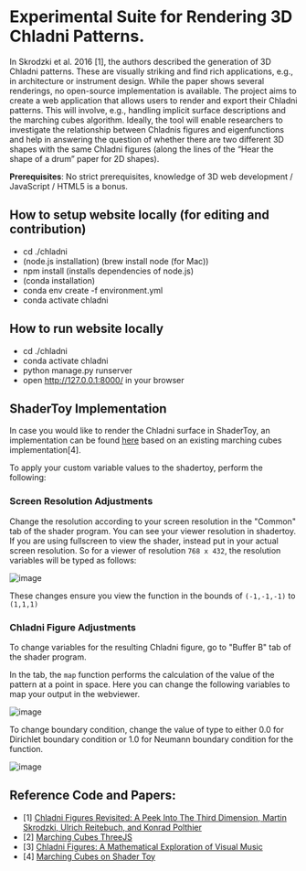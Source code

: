 # Experimental Suite for Rendering 3D Chladni Patterns. 

In Skrodzki et al. 2016 [1], the authors described the generation of 3D Chladni patterns. These are visually striking and find rich applications, e.g., in architecture or instrument design. While the paper shows several renderings, no open-source implementation is available. The project aims to create a web application that allows users to render and export their Chladni patterns. This will involve, e.g., handling implicit surface descriptions and the marching cubes algorithm. Ideally, the tool will enable researchers to investigate the relationship between Chladnis figures and eigenfunctions and help in answering the question of whether there are two different 3D shapes with the same Chladni figures (along the lines of the “Hear the shape of a drum” paper for 2D shapes).

**Prerequisites**:  No strict prerequisites, knowledge of 3D web development / JavaScript / HTML5 is a bonus.

## How to setup website locally (for editing and contribution)
* cd ./chladni
* (node.js installation) (brew install node (for Mac))
* npm install (installs dependencies of node.js)
* (conda installation)
* conda env create -f environment.yml
* conda activate chladni
  
## How to run website locally

* cd ./chladni
* conda activate chladni    
* python manage.py runserver
* open http://127.0.0.1:8000/ in your browser

## ShaderToy Implementation
In case you would like to render the Chladni surface in ShaderToy, an implementation can be found [here](https://www.shadertoy.com/view/lfsfzN#) based on an existing marching cubes implementation[4].

To apply your custom variable values to the shadertoy, perform the following:

### Screen Resolution Adjustments
Change the resolution according to your screen resolution in the "Common" tab of the shader program. You can see your viewer resolution in shadertoy. If you are using fullscreen to view the shader, instead put in your actual screen resolution. So for a viewer of resolution `768 x 432`, the resolution variables will be typed as follows: 

![image](https://github.com/user-attachments/assets/ac83cedb-3872-4a69-87c4-ab862c245a88)

These changes ensure you view the function in the bounds of `(-1,-1,-1)` to `(1,1,1)`

### Chladni Figure Adjustments
To change variables for the resulting Chladni figure, go to "Buffer B" tab of the shader program.

In the tab, the `map` function performs the calculation of the value of the pattern at a point in space. Here you can change the following variables to map your output in the webviewer.

![image](https://github.com/user-attachments/assets/649fd63e-a372-49db-96c8-3ec89910cd04)


To change boundary condition, change the value of type to either 0.0 for Dirichlet boundary condition or 1.0 for Neumann boundary condition for the function.

![image](https://github.com/user-attachments/assets/052492cd-3c70-4024-b803-2d3e36e9f256)



## Reference Code and Papers: 



- [1] [Chladni Figures Revisited: A Peek Into The Third Dimension, Martin Skrodzki, Ulrich Reitebuch, and Konrad Polthier](https://archive.bridgesmathart.org/2016/bridges2016-481.html)
- [2] [Marching Cubes ThreeJS](https://github.com/timoxley/threejs/blob/master/examples/webgl_marching_cubes.html)
- [3] [Chladni Figures: A Mathematical
Exploration of Visual Music](https://www.maturitaetsarbeiten.ch/cms/images/2022_2/Quistad_Evan/Evan_Quistad_Maturarbeit.pdf)
- [4] [Marching Cubes on Shader Toy](https://www.shadertoy.com/view/ftXGDj)
